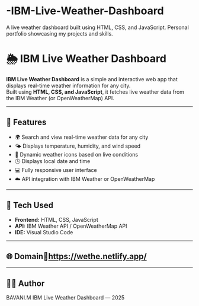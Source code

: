 # -IBM-Live-Weather-Dashboard
A live weather dashboard built using HTML, CSS, and JavaScript.  Personal portfolio showcasing my projects and skills.
# 🌦️ IBM Live Weather Dashboard

**IBM Live Weather Dashboard** is a simple and interactive web app that displays real-time weather information for any city.  
Built using **HTML, CSS, and JavaScript**, it fetches live weather data from the IBM Weather (or OpenWeatherMap) API.

---

## 🚀 Features
- 🌍 Search and view real-time weather data for any city  
- 🌤️ Displays temperature, humidity, and wind speed  
- 🌈 Dynamic weather icons based on live conditions  
- 🕓 Displays local date and time  
- 💻 Fully responsive user interface  
- ☁️ API integration with IBM Weather or OpenWeatherMap  

---

## 🧰 Tech Used
- **Frontend:** HTML, CSS, JavaScript  
- **API:** IBM Weather API / OpenWeatherMap API  
- **IDE:** Visual Studio Code  

---

## 🌐 Domain🔗https://wethe.netlify.app/

---

## 👩‍💻 Author
BAVANI.M
IBM Live Weather Dashboard — 2025
